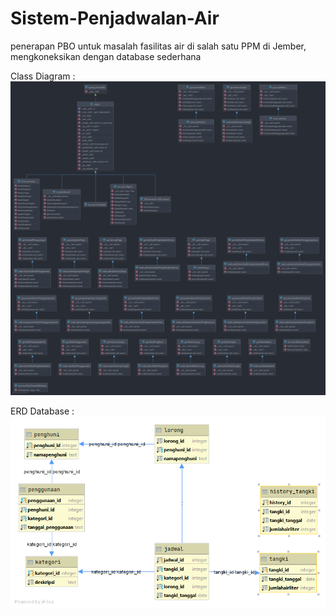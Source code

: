 # Sistem-Penjadwalan-Air
penerapan PBO untuk masalah fasilitas air di salah satu PPM di Jember, mengkoneksikan dengan database sederhana

Class Diagram :
<img src="properties/CD.png">

ERD Database :
<img src="properties/ERD.png">
